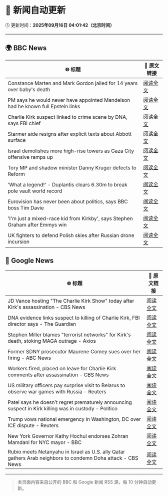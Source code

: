 # 🧠 新闻自动更新

🕒 更新时间：**2025年09月16日 04:01:42（北京时间）**

---

## 🌍 BBC News

| 🌐 标题 | 🔗 原文链接 |
|--------|-------------|
| Constance Marten and Mark Gordon jailed for 14 years over baby's death | [阅读全文](https://www.bbc.com/news/articles/c931yq8lz19o?at_medium=RSS&at_campaign=rss) |
| PM says he would never have appointed Mandelson had he known full Epstein links | [阅读全文](https://www.bbc.com/news/articles/cx25xn2e8zqo?at_medium=RSS&at_campaign=rss) |
| Charlie Kirk suspect linked to crime scene by DNA, says FBI chief | [阅读全文](https://www.bbc.com/news/articles/c203qgn61geo?at_medium=RSS&at_campaign=rss) |
| Starmer aide resigns after explicit texts about Abbott surface | [阅读全文](https://www.bbc.com/news/articles/ckgy79yr74do?at_medium=RSS&at_campaign=rss) |
| Israel demolishes more high-rise towers as Gaza City offensive ramps up | [阅读全文](https://www.bbc.com/news/videos/cr5q8mj6nrvo?at_medium=RSS&at_campaign=rss) |
| Tory MP and shadow minister Danny Kruger defects to Reform | [阅读全文](https://www.bbc.com/news/articles/ce802dmgnyro?at_medium=RSS&at_campaign=rss) |
| 'What a legend!' - Duplantis clears 6.30m to break pole vault world record | [阅读全文](https://www.bbc.com/sport/athletics/videos/c237mlvl845o?at_medium=RSS&at_campaign=rss) |
| Eurovision has never been about politics, says BBC boss Tim Davie | [阅读全文](https://www.bbc.com/news/articles/cp8jd108e3qo?at_medium=RSS&at_campaign=rss) |
| 'I'm just a mixed-race kid from Kirkby', says Stephen Graham after Emmys win | [阅读全文](https://www.bbc.com/news/articles/cx2rjgdwweyo?at_medium=RSS&at_campaign=rss) |
| UK fighters to defend Polish skies after Russian drone incursion | [阅读全文](https://www.bbc.com/news/articles/c80gk57x9rpo?at_medium=RSS&at_campaign=rss) |

## 📰 Google News

| 🌐 标题 | 🔗 原文链接 |
|--------|-------------|
| JD Vance hosting "The Charlie Kirk Show" today after Kirk's assassination - CBS News | [阅读全文](https://news.google.com/rss/articles/CBMihgFBVV95cUxPWG5EVU5IY3RTUV9kbS1vYjR1M2ZsTWJLNGdscWRJM3VkTFM1NnI0MFhuWm43M2VJUVA4RUE0a3dxRmhuWHhDdTYwaENURDI2aDEwSjdBMF9ZWXBUVE9IbXNPVjIxTXBYTF9BQi11VFhWZzVkOHl4S1JoNHhEMUI2MVgzTDB5UdIBiwFBVV95cUxPbGRzUkFHWVVJMzJ6Ymt2STVvMkRrck4wekFncGRqb3l6OEg0cG8xLTBkNWltWmFVeVp6Q3V2V0NRN2pONVhfcnQ3ejlLZFdCcUNnNVVPQV9VRjdsbXZPaGVZV2xfZGswNkNDbDlFVEp6MUJKTHFxaTV2cXVWcldySXdHY3dUWlJZekQ4?oc=5) |
| DNA evidence links suspect to killing of Charlie Kirk, FBI director says - The Guardian | [阅读全文](https://news.google.com/rss/articles/CBMiiAFBVV95cUxNSkVxNFZOeGVuWDVUaW9kVVo4ZWRFa1dha0RkRGtSelNYN1doVDZIcmpaQnpldDMzY29DenBvQ3o2ak9LZGRseE1OYWdobVVCVml0WGlJY0pXVTNndThkTGNZVDYtLWh4RFZ5Vm1JZkN0MUdhVXBBZU5yOHhaTGM5Y3Q3MXBDRU55?oc=5) |
| Stephen Miller blames "terrorist networks" for Kirk's death, stoking MAGA outrage - Axios | [阅读全文](https://news.google.com/rss/articles/CBMimwFBVV95cUxQb1RiaVpxdEFXTUtMejI1MWR4bzI5ZkNkOWZZbzlxZjVtZXpkcWR1XzVHRWdmQTV2LThSMk1fVWdsdzMwMkRDM1djRm9EQi1WZkRWMUlPcGQxaUJLRTZ5QnFQUk53d1VGTmwySTB6Y1V6YUJxdTRfVWJoUDFNOEFuNTBwNDRGVXIyV2k3V1JFdk9xWUg1OTVNdnQwSQ?oc=5) |
| Former SDNY prosecutor Maurene Comey sues over her firing - ABC News | [阅读全文](https://news.google.com/rss/articles/CBMimAFBVV95cUxNLVFRakktTDR1SnVnb3FOdmpZbjhqN1VfSExyOWtLV2M0ZFNiNjlRbUgzVXlZVjN2ejFxYjlLMTRDZ2JEVWNkNF9NT0lMMm4tRlVKMTdOb1FqakdkcGs1Zi04XzlCR2wwNlF6WWNYNUlLRHdFb1JzdFFkNDlJaS1fanJhTlV1SVQzQUhQUlF3aWdkeVA1V3YxQdIBngFBVV95cUxOY1FxaXR5VWZnT1U4WmVOOE9iRTBJZjBZWDcxVzQxdzhPazViZnJ6RUl3NjM3SmRZR1NWcHpfNDFhUGRfWW0zcU9Ca3RteW9UTERFRVMybVJWS3BFRTZTUHdYdGJ1Q2ZrN2ttYVZsOXJBSTc0a3BYUTZkaGJGQmhNTk1MMl9FZWRIMG54LXBkWjBEN1dyRGQwREc5QXNvdw?oc=5) |
| Workers fired, placed on leave for Charlie Kirk comments after assassination - CBS News | [阅读全文](https://news.google.com/rss/articles/CBMidkFVX3lxTFBpd19GNnpsdm81aDFSWXNqeEtENHpIT2hDSC1pWFNDS0NoSGpwV1JaYzhZSU9yRHpCLS1DQmNfM1VrVEYxNWNLM2ZXRnVjdkpidnRVenRicmctN0Zqai1iRE5hRzhrS3BjOXg1c1BtZlV3WDl6UGfSAXtBVV95cUxNb0ZQdW95RWFaeTlaLTVxTi1yZnlkVlZNQWFzbVc4TVptNTVzX3hWWlduU2Y5dG1KeWZLdTlLNmxBa0htOGxXM2EwLVlrdGtXQzVYSjZlbTZZT0VXc0s2T295RE1NM3lQT184SUJtZnY5d1VHYjk0V21qeHc?oc=5) |
| US military officers pay surprise visit to Belarus to observe war games with Russia - Reuters | [阅读全文](https://news.google.com/rss/articles/CBMixAFBVV95cUxQa0k1VTQ0TFlFdU10UE0xbWt6aWpsd0hmd2ZzSjQtWTBhdVRuX0FiUEYxUlNESWlCRmdQalVocmFOa1NZSnkwNTRkWW5RWUlndFVOeVIzZGR6TzVYbHhQRjllZVpGbHhTRVBZWXN3LUswMy1TRDAzaTFRQzJRRzhFaE1YeGVFaGprYkV0V2tPVEViek9icVY5WkNKdVNxY0ozYXN6cWlMSFlkVzVjUTl3SGhaUHFPSGh0YXRlSXdGdGtBSEV5?oc=5) |
| Patel says he doesn’t regret prematurely announcing suspect in Kirk killing was in custody - Politico | [阅读全文](https://news.google.com/rss/articles/CBMiqwFBVV95cUxQcHlhZFd5U2tiUzZTX3V6d3llQ0l4M1J4VGJDTXFTd3Uzdlo5NXZzVVpzb1c0d2xKMnIxbFFzLVQ0TjNKYUJheFo0b2txUU50aEotQ25oV0lCMllvQy1kV3NLSk9uSU5wS3AzMFJvWFV4QmhPNVkzbFB6ZFlJbFdMcFZvNlQxa09zU0JUdmpGRFp3STJtbTNlSHV4UFZsRy1iVUNIR2RBYlNNVE0?oc=5) |
| Trump vows national emergency in Washington, DC over ICE dispute - Reuters | [阅读全文](https://news.google.com/rss/articles/CBMiqAFBVV95cUxOcC0za0RPUVJVSEtVaXVQa3RTOHR2QUhYWnB5eWxBT2JwLUdSdWJYd1VrQ2ozVmVwMGoxcTRYRjl2dFJjVEtlMUNyS1N4NkFwUlctT29ueV9jLVQ4S0VrUFNpY1Rud0tsSzlnbjlJVjJlLWdETE5QcXlhcVNveDNPVTBYakZ4anR0SUIyMWM3Z0hZZkV3V0VrR1lVbFU2ZGhVMm9GcUVZUGg?oc=5) |
| New York Governor Kathy Hochul endorses Zohran Mamdani for NYC mayor - BBC | [阅读全文](https://news.google.com/rss/articles/CBMiWkFVX3lxTE9NeWhwZ1dOLTBRRGJmN24xTkYtWFBuUlpGSzVBY1pzS2pmM09Rb0pkMzhlb1RHMTlpb1BxZXNwVEhCTVhtTDN4SHFvdDlpalZmMWlNWi0xTkVVZ9IBX0FVX3lxTE1lLVlhZmtXY3dpSEtVcUhrT19UMmc4TE5oel9aRU9wYWRxT2hmd3ZxMHlQRUNmdUhkcTJ4WEdiTXlYajluUUw1YUcxZTNTSzZJSmpKdE5qUEY4UXJweHF3?oc=5) |
| Rubio meets Netanyahu in Israel as U.S. ally Qatar gathers Arab neighbors to condemn Doha attack - CBS News | [阅读全文](https://news.google.com/rss/articles/CBMihgFBVV95cUxOY2dGaGs1a1hiVUJDOV9sX2xzYlFCQlZNck5IeVFoOEJEVExqeklrLXdsbHlQcUFYRnA2MmJsSE9IQ1VGZFdDQmVhTko0UFNjcU1fMTV3UjkxU0tsYVVicE1UTzBoY3ZXWlU5bE9tcW1rSWc1MWZfRlYyYTZWNUF5Q2FhUXFDd9IBiwFBVV95cUxOVXpqM0I3RHZJZFRHUWp5TjN4NzU5QzlqWE0tc1dMUmxwMXQ5RndrVS11OFA4NW1kZ3ZLS1R4Wmw3ckVBSjhuaWJPcmgtcmQtcE5kS2xWaHFReXRHWUx5WXNocTQ4b3lqZDEwOWZ2eGpmWHByQ0o2bUt0YkZWZXJNN2RuN19HM1lBNnRj?oc=5) |

---
> 本页面内容来自公开的 BBC 和 Google 新闻 RSS 源，每 10 分钟自动更新。